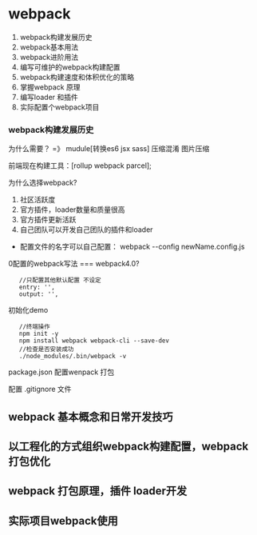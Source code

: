 # webpack 
1. webpack构建发展历史
2. webpack基本用法
3. webpack进阶用法
4. 编写可维护的webpack构建配置
5. webpack构建速度和体积优化的策略
6. 掌握webpack 原理
7. 编写loader 和插件
8. 实际配置个webpack项目


### webpack构建发展历史
为什么需要？ =》 mudule[转换es6 jsx sass] 压缩混淆 图片压缩

前端现在构建工具：[rollup webpack parcel];

为什么选择webpack?
1. 社区活跃度
2. 官方插件，loader数量和质量很高
3. 官方插件更新活跃
4. 自己团队可以开发自己团队的插件和loader

* 配置文件的名字可以自己配置： webpack --config newName.config.js


0配置的webpack写法 === webpack4.0?

 ```
    //只配置其他默认配置 不设定 
    entry: '',
    output: '',
 ```
 初始化demo 
 ```
    //终端操作
    npm init -y
    npm install webpack webpack-cli --save-dev
    //检查是否安装成功
    ./node_modules/.bin/webpack -v

 ```

package.json
配置wenpack 打包

配置 .gitignore 文件

## webpack 基本概念和日常开发技巧

## 以工程化的方式组织webpack构建配置，webpack 打包优化

## webpack 打包原理，插件 loader开发

## 实际项目webpack使用


